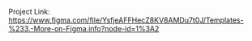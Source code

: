 Project Link:
https://www.figma.com/file/YsfjeAFFHecZ8KV8AMDu7t0J/Templates-%233.-More-on-Figma.info?node-id=1%3A2

